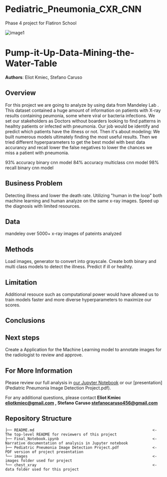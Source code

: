 # Pediatric_Pneumonia_CXR_CNN
Phase 4 project for Flatiron School


![image1](./images/t1.jpg)

# Pump-it-Up-Data-Mining-the-Water-Table

**Authors**: Eliot Kmiec, Stefano Caruso

## Overview

For this project we are going to analyze by using data from Mandeley Lab . This dataset contained a huge amount of information on patients with X-ray results containing peumonia, some where viral or bacteria infections. We set our stakeholders as Doctors without boarders looking to find patterns in healhty patients or infected with pneumonia. Our job would be identify and predict which patients have the illness or not. Then it's about modeling: We built numerous models ultimately finding the most useful results. Then we tried different hyperparameters to get the best model with best data accurancy and recall lower the false negatives to lower the chances we miss a patient with pneumonia.

93% accuracy binary cnn model
84% accuracy multiclass cnn model 
98% recall binary cnn model 




## Business Problem

Detecting illness and lower the death rate. Utilizing "human in the loop" both machine learning and human analyze on the same x-ray images. Speed up the diagnosis with limited resources. 


## Data

mandeley over 5000+ x-ray images of pateints analyzed 




## Methods

Load images, generator to convert into grayscale. Create both binary and multi class models to detect the illness. Predict if ill or healhty. 




## Limitation

Additional resouce such as computational power would have allowed us to train models faster and more diverse hyperparameters to maximize our scores.


## Conclusions




## Next steps

Create a Application for the Machine Learning model to annotate images for the radiologist to review and approve.


## For More Information

Please review our full analysis in [our Jupyter Notebook](Final_Notebook.ipynb) or our [presentation](Pediatric Pneumonia Image Detection Project.pdf).

For any additional questions, please contact **Eliot Kmiec eliotkmiec@gmail.com , Stefano Caruso stefanocaruso456@gmail.com**

## Repository Structure

```
├── README.md                                                     <- The top-level README for reviewers of this project
├── Final_Notebook.ipynb                                          <- Narrative documentation of analysis in Jupyter notebook
├── Pediatric Pneumonia Image Detection Project.pdf               <- PDF version of project presentation
└── images                                                        <- images folder used for project
└── chest_xray                                                    <- data folder used for this project
```
